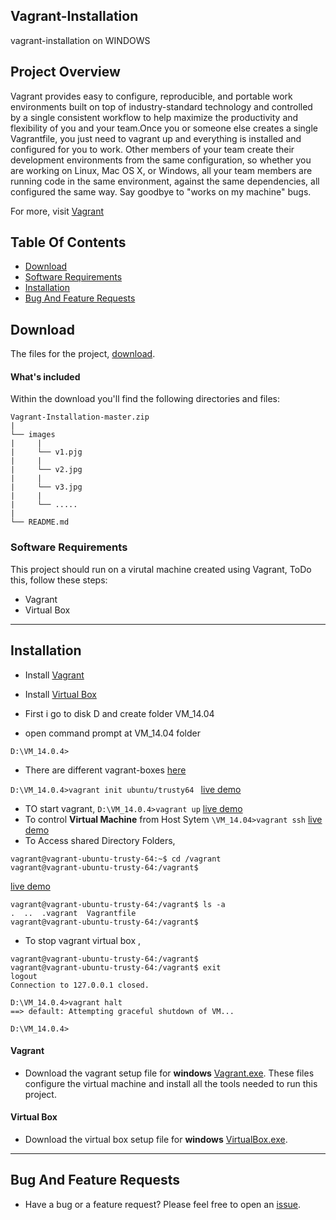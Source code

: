 ## Vagrant-Installation
vagrant-installation on WINDOWS

## Project Overview
  Vagrant provides easy to configure, reproducible, and portable work environments built on top of industry-standard technology and controlled by a single consistent workflow to help maximize the productivity and flexibility of you and your team.Once you or someone else creates a single Vagrantfile, you just need to vagrant up and everything is installed and configured for you to work. Other members of your team create their development environments from the same configuration, so whether you are working on Linux, Mac OS X, or Windows, all your team members are running code in the same environment, against the same dependencies, all configured the same way. Say goodbye to "works on my machine" bugs.

For more, visit [Vagrant](https://www.vagrantup.com/docs/)


## Table Of Contents
- [Download](#download)
- [Software Requirements](#software-requirements)
- [Installation](#installation)
- [Bug And Feature Requests](#bug-and-feature-requests)


## Download
The files for the project, [download](https://github.com/vijju3335/Vagrant-Installation/archive/master.zip).

#### What's included

Within the download you'll find the following directories and files:
```
Vagrant-Installation-master.zip
|
└── images
|     |
|     └── v1.pjg
|     |
|     └── v2.jpg
|     |
|     └── v3.jpg
|     |
|     └── .....
|
└── README.md
```

### Software Requirements

This project should run on a virutal machine created using Vagrant, ToDo this, follow these steps:
- Vagrant
- Virtual Box

---
## Installation

- Install [Vagrant](#vagrant)
- Install [Virtual Box](#virtual-box)

- First i go to disk D and create folder VM_14.04
- open command prompt at VM_14.04 folder 

```D:\VM_14.0.4>```

- There are different vagrant-boxes [here](https://app.vagrantup.com/boxes/search)

```D:\VM_14.0.4>vagrant init ubuntu/trusty64 ```  [live demo](https://github.com/vijju3335/LogsAnalysis/blob/master/images/v1.JPG) 
- TO start vagrant,
```D:\VM_14.0.4>vagrant up```  [live demo](https://github.com/vijju3335/LogsAnalysis/blob/master/images/v2.JPG)
- To control **Virtual Machine** from Host Sytem
```\VM_14.04>vagrant ssh```  [live demo](https://github.com/vijju3335/LogsAnalysis/blob/master/images/v3.JPG)
- To Access shared Directory Folders,
```
vagrant@vagrant-ubuntu-trusty-64:~$ cd /vagrant
vagrant@vagrant-ubuntu-trusty-64:/vagrant$
```
[live demo](https://github.com/vijju3335/LogsAnalysis/blob/master/images/v4.png)
```
vagrant@vagrant-ubuntu-trusty-64:/vagrant$ ls -a
.  ..  .vagrant  Vagrantfile
vagrant@vagrant-ubuntu-trusty-64:/vagrant$ 
```
- To stop vagrant virtual box , 
```
vagrant@vagrant-ubuntu-trusty-64:/vagrant$
vagrant@vagrant-ubuntu-trusty-64:/vagrant$ exit
logout
Connection to 127.0.0.1 closed.

D:\VM_14.0.4>vagrant halt
==> default: Attempting graceful shutdown of VM...

D:\VM_14.0.4>
```

#### Vagrant
- Download the vagrant setup file for **windows** [Vagrant.exe](https://www.vagrantup.com/downloads.html).
These files configure the virtual machine and install all the tools needed to run this project.

#### Virtual Box
- Download the virtual box setup file for **windows** [VirtualBox.exe](https://download.virtualbox.org/virtualbox/5.2.12/VirtualBox-5.2.12-122591-Win.exe).

---

## Bug And Feature Requests
- Have a bug or a feature request? Please feel free to open an [issue](https://github.com/vijju3335/LogsAnalysis/issues).

